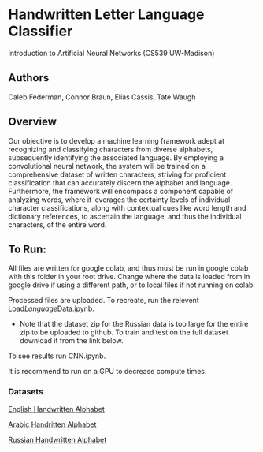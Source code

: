 # Handwritten Letter Language Classifier
Introduction to Artificial Neural Networks (CS539 UW-Madison)

## Authors 
Caleb Federman, Connor Braun, Elias Cassis, Tate Waugh

## Overview
Our objective is to develop a machine learning framework adept at recognizing and classifying characters from diverse alphabets, subsequently identifying the associated language. By employing a convolutional neural network, the system will be trained on a comprehensive dataset of written characters, striving for proficient classification that can accurately discern the alphabet and language. Furthermore, the framework will encompass a component capable of analyzing words, where it leverages the certainty levels of individual character classifications, along with contextual cues like word length and dictionary references, to ascertain the language, and thus the individual characters, of the entire word.

## To Run:
All files are written for google colab, and thus must be run in google colab with this folder in your root drive. Change where the data is loaded from in google drive if using a different path, or to local files if not running on colab.

Processed files are uploaded. To recreate, run the relevent Load*Language*Data.ipynb.
- Note that the dataset zip for the Russian data is too large for the entire zip to be uploaded to github. To train and test on the full dataset download it from the link below.

To see results run CNN.ipynb.

It is recommend to run on a GPU to decrease compute times.

### Datasets
<a href="https://www.kaggle.com/datasets/mohneesh7/english-alphabets">English Handwritten Alphabet</a><br>

[Arabic Handritten Alphabet](https://www.kaggle.com/datasets/insafbenlamari/arabic-letters)

<a href="https://www.kaggle.com/datasets/tatianasnwrt/russian-handwritten-letters">Russian Handwritten Alphabet</a><br>

